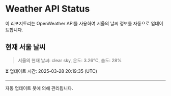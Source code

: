 
# Weather API Status

이 리포지토리는 OpenWeather API를 사용하여 서울의 날씨 정보를 자동으로 업데이트합니다.

## 현재 서울 날씨
> 서울의 현재 날씨: clear sky, 온도: 3.26°C, 습도: 28%

⏳ 업데이트 시간: 2025-03-28 20:19:35 (UTC)

---
자동 업데이트 봇에 의해 관리됩니다.
